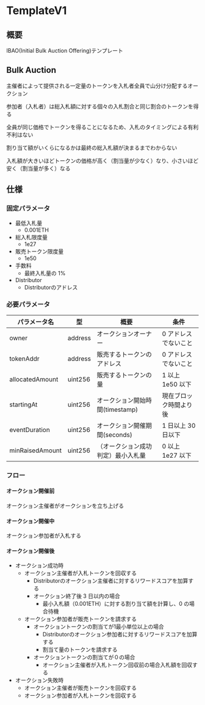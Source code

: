 # TemplateV1

## 概要

IBAO(Initial Bulk Auction Offering)テンプレート

## Bulk Auction

主催者によって提供される一定量のトークンを入札者全員で山分け分配するオークション

参加者（入札者）は総入札額に対する個々の入札割合と同じ割合のトークンを得る

全員が同じ価格でトークンを得ることになるため、入札のタイミングによる有利不利はない

割り当て額がいくらになるかは最終の総入札額が決まるまでわからない

入札額が大きいほどトークンの価格が高く（割当量が少なく）なり、小さいほど安く（割当量が多く）なる

## 仕様

### 固定パラメータ

- 最低入札量
  - 0.001ETH
- 総入札限度量
  - 1e27
- 販売トークン限度量
  - 1e50
- 手数料
  - 最終入札量の 1%
- Distributor
  - Distributorのアドレス

### 必要パラメータ

| パラメータ名    | 型      | 概要                               | 条件                   |
| --------------- | ------- | ---------------------------------- | ---------------------- |
| owner           | address | オークションオーナー               | 0 アドレスでないこと   |
| tokenAddr       | address | 販売するトークンのアドレス         | 0 アドレスでないこと   |
| allocatedAmount | uint256 | 販売するトークンの量               | 1 以上 1e50 以下       |
| startingAt      | uint256 | オークション開始時間(timestamp)    | 現在ブロック時間より後 |
| eventDuration   | uint256 | オークション開催期間(seconds)      | 1 日以上 30 日以下     |
| minRaisedAmount | uint256 | （オークション成功判定）最小入札量 | 0 以上 1e27 以下       |

### フロー

#### オークション開催前

オークション主催者がオークションを立ち上げる

#### オークション開催中

オークション参加者が入札する

#### オークション開催後

- オークション成功時
  - オークション主催者が入札トークンを回収する
    - Distributorのオークション主催者に対するリワードスコアを加算する
    - オークション終了後 3 日以内の場合
      - 最小入札額（0.001ETH）に対する割り当て額を計算し、0 の場合待機
  - オークション参加者が販売トークンを請求する
    - オークショントークンの割当てが1最小単位以上の場合
      - Distributorのオークション参加者に対するリワードスコアを加算する
      - 割当て量のトークンを請求する
    - オークショントークンの割当てが０の場合
      - オークション主催者が入札トークン回収前の場合入札額を回収する
- オークション失敗時
  - オークション主催者が販売トークンを回収する
  - オークション参加者が入札トークンを回収する
